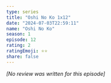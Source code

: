 ```yaml
---
type: series
title: "Oshi No Ko 1x12"
date: "2024-07-03T22:59:11"
name: "Oshi No Ko"
season: 1
episode: 12
rating: 2
ratingEmoji: ⭐️⭐️
share: false
---
```


*[No review was written for this episode]*
